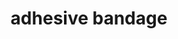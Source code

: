 ---
layout: objects
title: adhesive bandage
emoji: adhesive_bandage
permalink: 🩹.html
image: assets/img/3moji/adhesive_bandage.png
---
